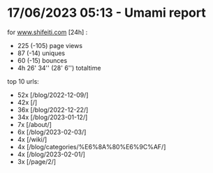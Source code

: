 # 17/06/2023 05:13 - Umami report
for www.shifeiti.com [24h] :

 - 225 (-105) page views
 - 87 (-14) uniques
 - 60 (-15) bounces
 - 4h 26' 34'' (28' 6'') totaltime


top 10 urls:
 - 52x [/blog/2022-12-09/]
 - 42x [/]
 - 36x [/blog/2022-12-22/]
 - 34x [/blog/2023-01-12/]
 - 7x [/about/]
 - 6x [/blog/2023-02-03/]
 - 4x [/wiki/]
 - 4x [/blog/categories/%E6%8A%80%E6%9C%AF/]
 - 4x [/blog/2023-02-01/]
 - 3x [/page/2/]



